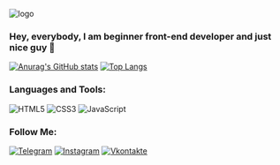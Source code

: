 ![logo](https://user-images.githubusercontent.com/67102520/115917225-922a1c80-a47e-11eb-8635-ffd19d9d62e6.png)

### Hey, everybody, I am beginner front-end developer and just nice guy 👋

[![Anurag's GitHub stats](https://github-readme-stats.vercel.app/api?username=desmond333&hide=prs,issues,contribs&show_icons=true&theme=radical)](https://github.com/anuraghazra/github-readme-stats) [![Top Langs](https://github-readme-stats.vercel.app/api/top-langs/?username=desmond333&hide=html,css&layout=compact)](https://github.com/anuraghazra/github-readme-stats)

### Languages and Tools:
![HTML5](https://img.shields.io/badge/-HTML5-090909?style=for-the-badge&logo=html&logoColor=47C5FB)
![CSS3](https://img.shields.io/badge/-CSS3-090909?style=for-the-badge&logo=css&logoColor=19A7F0)
![JavaScript](https://img.shields.io/badge/-JavaScript-090909?style=for-the-badge&logo=JavaScript&logoColor=E9D54D)

### Follow Me:
[![Telegram](https://img.shields.io/badge/-Telegram-090909?style=for-the-badge&logo=telegram&logoColor=27A0D9)](https://t.me/desmond333)
[![Instagram](https://img.shields.io/badge/-Instagram-090909?style=for-the-badge&logo=instagram&logoColor=B4068E)](https://instagram.com/_web._.pro.grammer_)
[![Vkontakte](https://img.shields.io/badge/-Vkontakte-090909?style=for-the-badge&logo=Vk&logoColor=4F7DB3)](https://vk.com/web_programmer2020)
